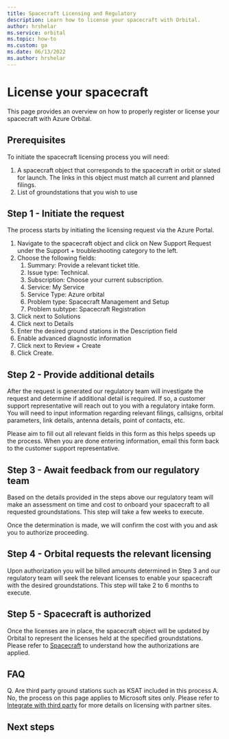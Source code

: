 ```yaml
---
title: Spacecraft Licensing and Regulatory
description: Learn how to license your spacecraft with Orbital.
author: hrshelar
ms.service: orbital
ms.topic: how-to
ms.custom: ga
ms.date: 06/13/2022
ms.author: hrshelar
---
```


# License your spacecraft

This page provides an overview on how to properly register or license your spacecraft with Azure Orbital.

## Prerequisites 

To initiate the spacecraft licensing process you will need:

1. A spacecraft object that corresponds to the spacecraft in orbit or slated for launch. The links in this object must match all current and planned filings.
1. List of groundstations that you wish to use 

## Step 1 - Initiate the request

The process starts by initiating the licensing request via the Azure Portal.

1. Navigate to the spacecraft object and click on New Support Request under the Support + troubleshooting category to the left.
1. Choose the following fields:
    1. Summary: Provide a relevant ticket title.
    1. Issue type: Technical.
    1. Subscription: Choose your current subscription.
    1. Service: My Service
    1. Service Type: Azure orbital
    1. Problem type: Spacecraft Management and Setup
    1. Problem subtype: Spacecraft Registration
1. Click next to Solutions
1. Click next to Details
1. Enter the desired ground stations in the Description field
1. Enable advanced diagnostic information
1. Click next to Review + Create
1. Click Create.

## Step 2 - Provide additional details

After the request is generated our regulatory team will investigate the request and determine if additional detail is required. If so, a customer support representative will reach out to you with a regulatory intake form. You will need to input information regarding relevant filings, callsigns, orbital parameters, link details, antenna details, point of contacts, etc.

Please aim to fill out all relevant fields in this form as this helps speeds up the process. When you are done entering information, email this form back to the customer support representative.

## Step 3 - Await feedback from our regulatory team

Based on the details provided in the steps above our regulatory team will make an assessment on time and cost to onboard your spacecraft to all requested groundstations. This step will take a few weeks to execute.

Once the determination is made, we will confirm the cost with you and ask you to authorize proceeding.

## Step 4 - Orbital requests the relevant licensing

Upon authorization you will be billed amounts determined in Step 3 and our regulatory team will seek the relevant licenses to enable your spacecraft with the desired groundstations. This step will take 2 to 6 months to execute.

## Step 5 - Spacecraft is authorized

Once the licenses are in place, the spacecraft object will be updated by Orbital to represent the licenses held at the specified groundstations. Please refer to [Spacecraft](concepts-spacecraft.md) to understand how the authorizations are applied.

## FAQ

Q. Are third party ground stations such as KSAT included in this process
A. No, the process on this page applies to Microsoft sites only. Please refer to [Integrate with third party](howto-thirdpary.md) for more details on licensing with partner sites.

## Next steps
